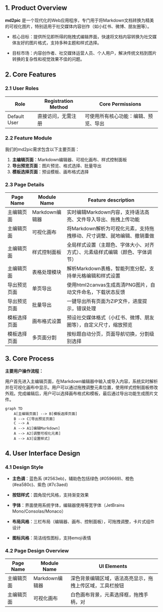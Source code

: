 ## 1. Product Overview

**md2pic** 是一个现代化的Web应用程序，专门用于将Markdown文档转换为精美的可视化图片，特别适用于社交媒体内容创作（如小红书、微博、朋友圈等）。

* 核心目标：提供所见即所得的拖拽式编辑界面，快速将文档内容转换为社交媒体友好的图片格式，支持多种主题和样式选择。

* 目标市场：内容创作者、社交媒体运营人员、个人用户，解决传统文档到图片转换的复杂性和视觉效果不佳的问题。

## 2. Core Features

### 2.1 User Roles

| Role         | Registration Method | Core Permissions   |
| ------------ | ------------------- | ------------------ |
| Default User | 直接访问，无需注册           | 可使用所有核心功能：编辑、预览、导出 |

### 2.2 Feature Module

我们的md2pic需求包含以下主要页面：

1. **主编辑页面**：Markdown编辑器、可视化画布、样式控制面板
2. **导出预览页面**：图片预览、格式选择、批量导出
3. **模板选择页面**：预设模板、画布格式选择

### 2.3 Page Details

| Page Name | Module Name | Feature description                     |
| --------- | ----------- | --------------------------------------- |
| 主编辑页面     | Markdown编辑器 | 实时编辑Markdown内容，支持语法高亮、文件导入导出、拖拽上传功能     |
| 主编辑页面     | 可视化画布       | 将Markdown解析为可视化元素，支持拖拽移动、尺寸调整、就地编辑、撤销重做 |
| 主编辑页面     | 样式控制面板      | 全局样式设置（主题色、字体大小、对齐方式）、元素级样式编辑（颜色、字体调节）  |
| 主编辑页面     | 表格处理模块      | 解析Markdown表格，智能列宽分配，支持单元格编辑和样式设置        |
| 导出预览页面    | 单页导出        | 使用html2canvas生成高清PNG图片，自动文件命名，下载状态反馈    |
| 导出预览页面    | 批量导出        | 一键导出所有页面为ZIP文件，进度提示，错误处理                |
| 模板选择页面    | 画布格式设置      | 预设社交媒体格式（小红书、微博、朋友圈等），自定义尺寸，缩放预览        |
| 模板选择页面    | 多页面分割       | 按标题自动分页，页面导航切换，分割级别选择                   |

## 3. Core Process

**主要用户操作流程：**

用户首先进入主编辑页面，在Markdown编辑器中输入或导入内容，系统实时解析并在可视化画布中显示。用户可以通过拖拽调整元素位置，使用样式控制面板修改外观。完成编辑后，用户可以选择画布格式和模板，最后通过导出功能生成图片文件。

```mermaid
graph TD
    A[主编辑页面] --> B[模板选择页面]
    B --> C[导出预览页面]
    C --> A
    A --> A1[编辑Markdown]
    A --> A2[调整可视化元素]
    A --> A3[设置样式]
```

## 4. User Interface Design

### 4.1 Design Style

* **主色调**：蓝色系 (#2563eb)，辅助色包括绿色 (#059669)、橙色 (#ea580c)、紫色 (#7c3aed)

* **按钮样式**：圆角现代风格，支持渐变效果

* **字体**：界面使用系统字体，编辑器使用等宽字体（JetBrains Mono/Consolas/Monaco）

* **布局风格**：三栏布局（编辑器、画布、控制面板），可拖拽调整，卡片式组件设计

* **图标风格**：简洁线性图标，支持emoji表情

### 4.2 Page Design Overview

| Page Name | Module Name | UI Elements                  |
| --------- | ----------- | ---------------------------- |
| 主编辑页面     | Markdown编辑器 | 深色背景编辑区域，语法高亮显示，拖拽上传区域，工具栏按钮 |
| 主编辑页面     | 可视化画布       | 白色画布背景，元素选择框，拖拽手柄，对          |

